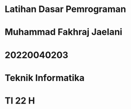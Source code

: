 # Latihan Dasar Pemrograman
# Muhammad Fakhraj Jaelani
# 20220040203
# Teknik Informatika
# TI 22 H
